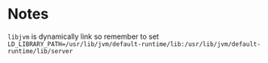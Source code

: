 # Notes

`libjvm` is dynamically link so remember to set `LD_LIBRARY_PATH=/usr/lib/jvm/default-runtime/lib:/usr/lib/jvm/default-runtime/lib/server`
